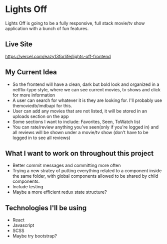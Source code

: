 # Lights Off
Lights Off is going to be a fully responsive, full stack movie/tv show application with a bunch of fun features.

## Live Site
https://vercel.com/eazy13forlife/lights-off-frontend

## My Current Idea
* So the frontend will have a clean, dark but bold look and organized in a netflix-type style, where we can see  current movies, tv shows and click for more information
* A user can search for whatever it is they are looking for. I'll probably use themoviedb/imdbapi for this.
* User can add any movies that are not listed, it will be stored in an uploads section on the app
* Some sections I want to include: Favorites, Seen, ToWatch list
* You can rate/review anything you've seen(only if you're logged in) and all reviews will be shown under a movie/tv show (don't have to be logged in to see all reviews)

## What I want to work on throughout this project
* Better commit messages and committing more often
* Trying a new stratey of putting everything related to a component inside the same folder, with global components allowed to be shared by child          components.
* Include testing
* Maybe a more efficient redux state structure?

## Technologies I'll be using
* React
* Javascript
* SCSS
* Maybe try bootstrap?
